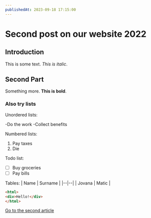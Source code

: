 ```yaml
---
publishedAt: 2023-09-18 17:15:00
---
```


# Second post on our website 2022

## Introduction

This is some text. *This is italic*.

## Second Part

Something more. **This is bold**.

### Also try lists

Unordered lists:

 -Do the work
 -Collect benefits

Numbered lists:

 1. Pay taxes
 2. Die

Todo list:

 -[ ] Buy groceries
 -[ ] Pay bills

Tables:
| Name | Surname |
|--|--|
| Jovana | Matic |

```html
<html>
<div>Hello!</div>
</html>
```

[Go to the second article](/blog/second)
